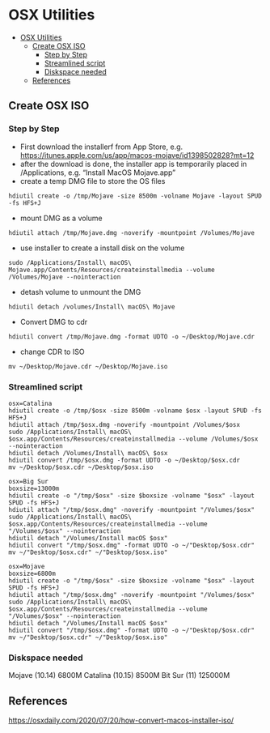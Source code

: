 # OSX Utilities
<!-- TOC -->

- [OSX Utilities](#osx-utilities)
    - [Create OSX ISO](#create-osx-iso)
        - [Step by Step](#step-by-step)
        - [Streamlined script](#streamlined-script)
        - [Diskspace needed](#diskspace-needed)
    - [References](#references)

<!-- /TOC -->
## Create OSX ISO

### Step by Step
* First download the installerf from App Store, e.g. https://itunes.apple.com/us/app/macos-mojave/id1398502828?mt=12
* after the download is done, the installer app is temporarily placed in /Applications, e.g. “Install MacOS Mojave.app”
* create a temp DMG file to store the OS files
```
hdiutil create -o /tmp/Mojave -size 8500m -volname Mojave -layout SPUD -fs HFS+J
```

* mount DMG as a volume
```
hdiutil attach /tmp/Mojave.dmg -noverify -mountpoint /Volumes/Mojave
```

* use installer to create a install disk on the volume
```
sudo /Applications/Install\ macOS\ Mojave.app/Contents/Resources/createinstallmedia --volume /Volumes/Mojave --nointeraction
```

* detash volume to unmount the DMG
```
hdiutil detach /volumes/Install\ macOS\ Mojave

```

* Convert DMG to cdr
```
hdiutil convert /tmp/Mojave.dmg -format UDTO -o ~/Desktop/Mojave.cdr
```


* change CDR to ISO
```
mv ~/Desktop/Mojave.cdr ~/Desktop/Mojave.iso
```

### Streamlined script
```
osx=Catalina
hdiutil create -o /tmp/$osx -size 8500m -volname $osx -layout SPUD -fs HFS+J
hdiutil attach /tmp/$osx.dmg -noverify -mountpoint /Volumes/$osx
sudo /Applications/Install\ macOS\ $osx.app/Contents/Resources/createinstallmedia --volume /Volumes/$osx --nointeraction
hdiutil detach /Volumes/Install\ macOS\ $osx
hdiutil convert /tmp/$osx.dmg -format UDTO -o ~/Desktop/$osx.cdr
mv ~/Desktop/$osx.cdr ~/Desktop/$osx.iso
```

```
osx=Big Sur
boxsize=13000m
hdiutil create -o "/tmp/$osx" -size $boxsize -volname "$osx" -layout SPUD -fs HFS+J
hdiutil attach "/tmp/$osx.dmg" -noverify -mountpoint "/Volumes/$osx"
sudo /Applications/Install\ macOS\ $osx.app/Contents/Resources/createinstallmedia --volume "/Volumes/$osx" --nointeraction
hdiutil detach "/Volumes/Install macOS $osx"
hdiutil convert "/tmp/$osx.dmg" -format UDTO -o ~/"Desktop/$osx.cdr"
mv ~/"Desktop/$osx.cdr" ~/"Desktop/$osx.iso"
```

```
osx=Mojave
boxsize=6800m
hdiutil create -o "/tmp/$osx" -size $boxsize -volname "$osx" -layout SPUD -fs HFS+J
hdiutil attach "/tmp/$osx.dmg" -noverify -mountpoint "/Volumes/$osx"
sudo /Applications/Install\ macOS\ $osx.app/Contents/Resources/createinstallmedia --volume "/Volumes/$osx" --nointeraction
hdiutil detach "/Volumes/Install macOS $osx"
hdiutil convert "/tmp/$osx.dmg" -format UDTO -o ~/"Desktop/$osx.cdr"
mv ~/"Desktop/$osx.cdr" ~/"Desktop/$osx.iso"
```
### Diskspace needed
Mojave (10.14) 6800M
Catalina (10.15) 8500M
Bit Sur (11) 125000M


## References

https://osxdaily.com/2020/07/20/how-convert-macos-installer-iso/
